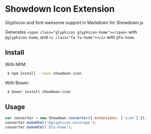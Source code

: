 Showdown Icon Extension
=======================

Glyphicon and font-awesome support in Markdown for Showdown.js

Generates ```<span class="glyphicon glyphicon-home"></span>``` with ```@glyphicon-home```,
and ```<i class="fa fa-home"></i>``` with ```@fa-home```.


## Install
With NPM:  
```bash
 $ npm install --save showdown-icon
```

With Bower:  
```bash
 $ bower install showdown-icon
```

## Usage
```js
var converter = new Showdown.converter({ extensions: ['icon'] });
converter.makeHtml('@glyphicon-envelope');
converter.makeHtml('@fa-home');
```
